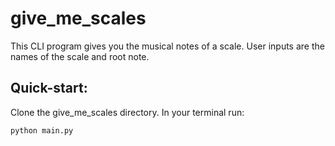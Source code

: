 # give_me_scales
This CLI program gives you the musical notes of a scale. User inputs are the names of the scale and root note.

## Quick-start:
Clone the give_me_scales directory. In your terminal run:
```
python main.py
```

